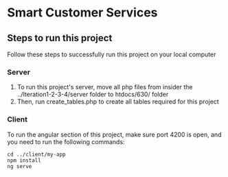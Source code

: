# Smart Customer Services

## Steps to run this project

Follow these steps to successfully run this project on your local computer

### Server

<ol>
<li>To run this project's server, move all php files from insider the ../Iteration1-2-3-4/server folder to htdocs/630/ folder</li>
<li>Then, run create_tables.php to create all tables required for this project</li>
</ol>

### Client

To run the angular section of this project, make sure port 4200 is open, and you need to run the following commands:
```console
cd ../client/my-app
npm install
ng serve
```
